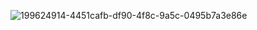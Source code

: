 ![199624914-4451cafb-df90-4f8c-9a5c-0495b7a3e86e](https://user-images.githubusercontent.com/95782145/199837732-5b9d9f04-8b00-4e67-9b7e-23dbe017cefe.png)
